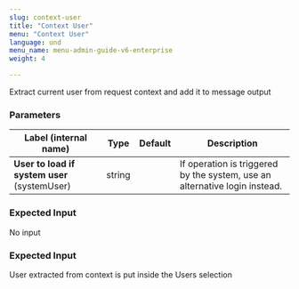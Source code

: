 ```yaml
---
slug: context-user
title: "Context User"
menu: "Context User"
language: und
menu_name: menu-admin-guide-v6-enterprise
weight: 4

---
```


 Extract current user from request context and add it to message output

### Parameters
|Label (internal name)|Type|Default|Description|
|---|---|---|---|
|**User to load if system user** (systemUser)|string|<no value>|If operation is triggered by the system, use an alternative login instead.|



### Expected Input
No input


### Expected Input
User extracted from context is put inside the Users selection


